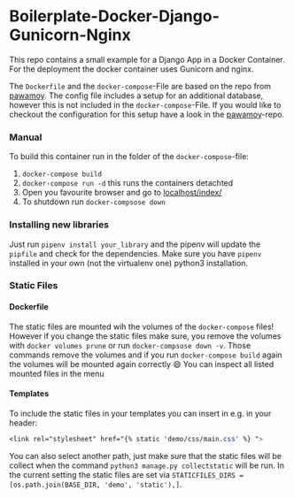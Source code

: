 # Boilerplate-Docker-Django-Gunicorn-Nginx

This repo contains a small example for a Django App in a Docker Container. For the deployment the docker container uses Gunicorn and nginx. 

The `Dockerfile` and the `docker-compose`-File are based on the repo from [pawamoy](https://github.com/Pawamoy/docker-nginx-postgres-django-example). The config file includes a setup for an additional database, however this is not included in the `docker-compose`-File. If you would like to checkout the configuration for this setup have a look in the [pawamoy](https://github.com/Pawamoy/docker-nginx-postgres-django-example)-repo.

### Manual

To build this container run in the folder of the `docker-compose`-file: 

1. `docker-compose build`
2. `docker-compose run -d` this runs the containers detachted
3. Open you favourite browser and go to [localhost/index/](localhost/index/)
4. To shutdown run `docker-compsose down`

### Installing new libraries

Just run `pipenv install your_library` and the pipenv will update the `pipfile` and check for the dependencies. Make sure you have `pipenv` installed in your own (not the virtualenv one) python3 installation.  

### Static Files

#### Dockerfile

The static files are mounted wih the volumes of the `docker-compose` files! However if you change the static files make sure, you remove the volumes with `docker volumes prune` or run `docker-compsose down -v`. Those commands remove the volumes and if you run `docker-compose build` again the volumes will be mounted again correctly :smile: You can inspect all listed mounted files in the menu

#### Templates

To include the static files in your templates you can insert in e.g. in your header:
```css
<link rel="stylesheet" href="{% static 'demo/css/main.css' %} ">
```

You can also select another path, just make sure that the static files will be collect when the command `python3 manage.py collectstatic` will be run. In the current setting the static files are set via 
`STATICFILES_DIRS = [os.path.join(BASE_DIR, 'demo', 'static'),]`.
